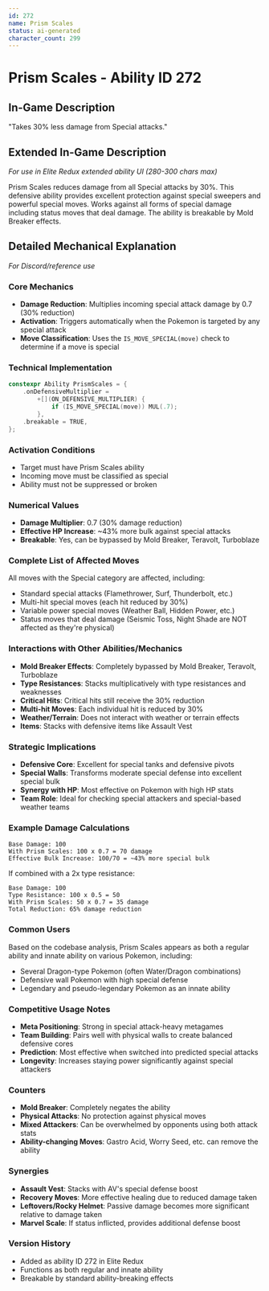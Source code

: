 ```yaml
---
id: 272
name: Prism Scales
status: ai-generated
character_count: 299
---
```


# Prism Scales - Ability ID 272

## In-Game Description
"Takes 30% less damage from Special attacks."

## Extended In-Game Description
*For use in Elite Redux extended ability UI (280-300 chars max)*

Prism Scales reduces damage from all Special attacks by 30%. This defensive ability provides excellent protection against special sweepers and powerful special moves. Works against all forms of special damage including status moves that deal damage. The ability is breakable by Mold Breaker effects.

## Detailed Mechanical Explanation
*For Discord/reference use*

### Core Mechanics
- **Damage Reduction**: Multiplies incoming special attack damage by 0.7 (30% reduction)
- **Activation**: Triggers automatically when the Pokemon is targeted by any special attack
- **Move Classification**: Uses the `IS_MOVE_SPECIAL(move)` check to determine if a move is special

### Technical Implementation
```c
constexpr Ability PrismScales = {
    .onDefensiveMultiplier =
        +[](ON_DEFENSIVE_MULTIPLIER) {
            if (IS_MOVE_SPECIAL(move)) MUL(.7);
        },
    .breakable = TRUE,
};
```

### Activation Conditions
- Target must have Prism Scales ability
- Incoming move must be classified as special
- Ability must not be suppressed or broken

### Numerical Values
- **Damage Multiplier**: 0.7 (30% damage reduction)
- **Effective HP Increase**: ~43% more bulk against special attacks
- **Breakable**: Yes, can be bypassed by Mold Breaker, Teravolt, Turboblaze

### Complete List of Affected Moves
All moves with the Special category are affected, including:
- Standard special attacks (Flamethrower, Surf, Thunderbolt, etc.)
- Multi-hit special moves (each hit reduced by 30%)
- Variable power special moves (Weather Ball, Hidden Power, etc.)
- Status moves that deal damage (Seismic Toss, Night Shade are NOT affected as they're physical)

### Interactions with Other Abilities/Mechanics
- **Mold Breaker Effects**: Completely bypassed by Mold Breaker, Teravolt, Turboblaze
- **Type Resistances**: Stacks multiplicatively with type resistances and weaknesses
- **Critical Hits**: Critical hits still receive the 30% reduction
- **Multi-hit Moves**: Each individual hit is reduced by 30%
- **Weather/Terrain**: Does not interact with weather or terrain effects
- **Items**: Stacks with defensive items like Assault Vest

### Strategic Implications
- **Defensive Core**: Excellent for special tanks and defensive pivots
- **Special Walls**: Transforms moderate special defense into excellent special bulk
- **Synergy with HP**: Most effective on Pokemon with high HP stats
- **Team Role**: Ideal for checking special attackers and special-based weather teams

### Example Damage Calculations
```
Base Damage: 100
With Prism Scales: 100 x 0.7 = 70 damage
Effective Bulk Increase: 100/70 = ~43% more special bulk
```

If combined with a 2x type resistance:
```
Base Damage: 100
Type Resistance: 100 x 0.5 = 50
With Prism Scales: 50 x 0.7 = 35 damage
Total Reduction: 65% damage reduction
```

### Common Users
Based on the codebase analysis, Prism Scales appears as both a regular ability and innate ability on various Pokemon, including:
- Several Dragon-type Pokemon (often Water/Dragon combinations)
- Defensive wall Pokemon with high special defense
- Legendary and pseudo-legendary Pokemon as an innate ability

### Competitive Usage Notes
- **Meta Positioning**: Strong in special attack-heavy metagames
- **Team Building**: Pairs well with physical walls to create balanced defensive cores
- **Prediction**: Most effective when switched into predicted special attacks
- **Longevity**: Increases staying power significantly against special attackers

### Counters
- **Mold Breaker**: Completely negates the ability
- **Physical Attacks**: No protection against physical moves
- **Mixed Attackers**: Can be overwhelmed by opponents using both attack stats
- **Ability-changing Moves**: Gastro Acid, Worry Seed, etc. can remove the ability

### Synergies
- **Assault Vest**: Stacks with AV's special defense boost
- **Recovery Moves**: More effective healing due to reduced damage taken
- **Leftovers/Rocky Helmet**: Passive damage becomes more significant relative to damage taken
- **Marvel Scale**: If status inflicted, provides additional defense boost

### Version History
- Added as ability ID 272 in Elite Redux
- Functions as both regular and innate ability
- Breakable by standard ability-breaking effects